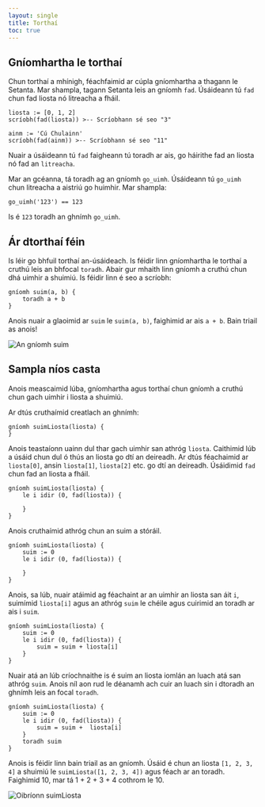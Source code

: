 ```yaml
---
layout: single
title: Torthaí
toc: true
---
```


## Gníomhartha le torthaí

Chun torthaí a mhínigh, féachfaimid ar cúpla gníomhartha a thagann le Setanta. Mar shampla, tagann Setanta leis an gníomh `fad`. Úsáideann tú `fad` chun fad liosta nó litreacha a fháil.

```
liosta := [0, 1, 2]
scríobh(fad(liosta)) >-- Scríobhann sé seo "3"

ainm := 'Cú Chulainn'
scríobh(fad(ainm)) >-- Scríobhann sé seo "11"
```

Nuair a úsáideann tú `fad` faigheann tú toradh ar ais, go háirithe fad an liosta nó fad an `litreacha`.

Mar an gcéanna, tá toradh ag an gníomh `go_uimh`. Úsáideann tú `go_uimh` chun litreacha a aistriú go huimhir. Mar shampla:

```
go_uimh('123') == 123
```

Is é `123` toradh an ghnímh `go_uimh`.

## Ár dtorthaí féin

Is léir go bhfuil torthaí an-úsáideach. Is féidir linn gníomhartha le torthaí a cruthú leis an bhfocal `toradh`. Abair gur mhaith linn gníomh a cruthú chun dhá uimhir a shuimiú. Is féidir linn é seo a scríobh:

```
gníomh suim(a, b) {
    toradh a + b
}
```

Anois nuair a glaoimid ar `suim` le `suim(a, b)`, faighimid ar ais `a + b`. Bain triail as anois!

![An gníomh suim](/assets/images/teagaisc/suimgniomh.png)

## Sampla níos casta

Anois meascaimid lúba, gníomhartha agus torthaí chun gníomh a cruthú chun gach uimhir i liosta a shuimiú.

Ar dtús cruthaímid creatlach an ghnímh:

```
gníomh suimLiosta(liosta) {
}
```

Anois teastaíonn uainn dul thar gach uimhir san athróg `liosta`. Caithimid lúb a úsáid chun dul ó thús an liosta go dtí an deireadh. Ar dtús féachaimid ar `liosta[0]`, ansin `liosta[1]`, `liosta[2]` etc. go dtí an deireadh. Úsáidimid `fad` chun fad an liosta a fháil.

```
gníomh suimLiosta(liosta) {
    le i idir (0, fad(liosta)) {
        
    }
}
```

Anois cruthaímid athróg chun an suim a stóráil.

```
gníomh suimLiosta(liosta) {
    suim := 0
    le i idir (0, fad(liosta)) {
        
    }
}
```

Anois, sa lúb, nuair atáimid ag féachaint ar an uimhir an liosta san áit `i`, suimímid `liosta[i]` agus an athróg `suim` le chéile agus cuirimid an toradh ar ais i `suim`.

```
gníomh suimLiosta(liosta) {
    suim := 0
    le i idir (0, fad(liosta)) {
        suim = suim + liosta[i]
    }
}
```

Nuair atá an lúb críochnaithe is é suim an liosta iomlán an luach atá san athróg `suim`. Anois níl aon rud le déanamh ach cuir an luach sin i dtoradh an ghnímh leis an focal `toradh`.

```
gníomh suimLiosta(liosta) {
    suim := 0
    le i idir (0, fad(liosta)) {
        suim = suim +  liosta[i]      
    }
    toradh suim
}
```

Anois is féidir linn bain triail as an gníomh. Úsáid é chun an liosta `[1, 2, 3, 4]` a shuimiú le `suimLiosta([1, 2, 3, 4])` agus féach ar an toradh. Faighimid 10, mar tá 1 + 2 + 3 + 4 cothrom le 10.

![Oibríonn suimLiosta](/assets/images/teagaisc/oibrionnSuimLiosta.png)
